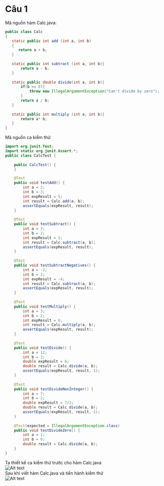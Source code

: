 # Câu 1 
Mã nguồn hàm Calc.java:<br/>
```java
public class Calc
{
   static public int add (int a, int b)
   {
      return a + b;
   }
   
   static public int subtract (int a, int b){
       return a - b;
   }
   
   static public double divide(int a, int b){
       if(b == 0){
           throw new IllegalArgumentException("Can't divide by zero");
       }
       return a / b;
   }
   
   static public int multiply (int a, int b){
       return a* b;
   }
}
```
Mã nguồn ca kiểm thử<br/>
```java
import org.junit.Test;
import static org.junit.Assert.*;
public class CalcTest {
    
    public CalcTest() {
    }

    @Test
    public void testAdd() {
        int a = 2;
        int b = 3;
        int expResult = 5;
        int result = Calc.add(a, b);
        assertEquals(expResult, result);
    }
    
    @Test
    public void testSubtract() {
        int a = 3;
        int b = 2;
        int expResult = 1;
        int result = Calc.subtract(a, b);
        assertEquals(expResult, result);
    }
    
    @Test
    public void testSubtractNegatives() {
        int a = -2;
        int b = 2;
        int expResult = -4;
        int result = Calc.subtract(a, b);
        assertEquals(expResult, result);
    }
    
    @Test
    public void testMultiply() {
        int a = 3;
        int b = 2;
        int expResult = 6;
        int result = Calc.multiply(a, b);
        assertEquals(expResult, result);
    }
    
    @Test
    public void testDivide() {
        int a = 12;
        int b = 2;
        double expResult = 6;
        double result = Calc.divide(a, b);
        assertEquals(expResult, result, 1);
    }
    
    @Test
    public void testDivideNonInteger() {
        int a = 7;
        int b = 2;
        double expResult = 7/2;
        double result = Calc.divide(a, b);
        assertEquals(expResult, result, 1);
    }
    
    @Test(expected = IllegalArgumentException.class)
    public void testDivideZero() {
        int a = 1;
        int b = 0;
        double result = Calc.divide(a, b);
    }
}
```
Ta thiết kế ca kiểm thử trước cho hàm Calc.java<br/>
![Alt text](https://drive.google.com/file/d/1hSJFeyihcmtD5W1HYgfQzGsNQ0T1xdri/view?usp=sharing "Optional Title")<br/>
Sau khi viết hàm Calc.java và tiến hành kiểm thử<br/>
![Alt text](https://drive.google.com/file/d/1YVphmtwRaiozHWSQ0vhMkW57bcoZNRPK/view?usp=sharing "Optional title")<br/>